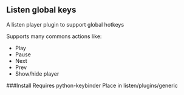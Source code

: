 Listen global keys
------------------

A listen player plugin to support global hotkeys

Supports many commons actions like:
- Play
- Pause
- Next
- Prev
- Show/hide player

###Install
Requires python-keybinder
Place in listen/plugins/generic

